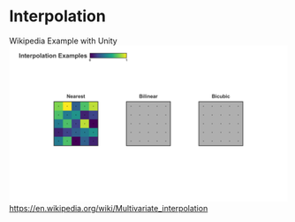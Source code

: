 # Interpolation
Wikipedia Example with Unity
![image](/Image/image.PNG)
https://en.wikipedia.org/wiki/Multivariate_interpolation